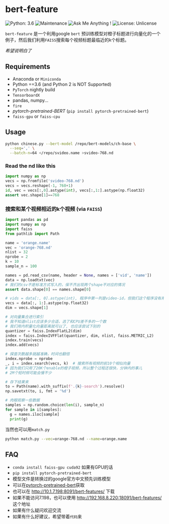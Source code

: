 # bert-feature

![Python: 3.6](https://img.shields.io/badge/Python-3.6-brightgreen.svg)
![Maintenance](https://img.shields.io/badge/Maintained%3F-yes-green.svg)
![Ask Me Anything !](https://img.shields.io/badge/Ask%20me-anything-1abc9c.svg)
![License: Unlicense](https://img.shields.io/badge/license-Unlicense-blue.svg)

`bert-feature` 是一个利用google `bert` 预训练模型对橙子标题进行向量化的一个例子，然后我们利用`FAISS`搜索每个视频标题最临近的k个标题。

*希望说明白了*

## Requirements

- Anaconda or `Miniconda`
- Python ==3.6 (and Python 2 is NOT Supported)
- `PyTorch` nightly build
- `TensorboardX`
- pandas,  numpy...
- `fire`
- *pytorch-pretrained-BERT* (`pip install pytorch-pretrained-bert`)
- `faiss-gpu` or `faiss-cpu`

## Usage

```bash
python chinese.py --bert-model /repo/bert-models/ch-base \
  --seq=',' \
  --batch-n=64 </repo/svideo.name >svideo-768.nd 
```

### Read the nd like this

```python
import numpy as np
vecs = np.fromfile('svideo-768.nd')
vecs = vecs.reshape(-1, 768+1)  
id, vec = vecs[:,0].astype(int), vecs[:,1:].astype(np.float32)
assert vec.shape[1]==768
```

### 搜索和某个视频相近的k个视频 (via `FAISS`)

```python
import pandas as pd
import numpy as np
import faiss 
from pathlib import Path

name = 'orange.name'
vec = 'orange-768.nd'
nlist = 32
nprobe = 2
k = 10
sample_n = 100

names = pd.read_csv(name, header = None, names = ['vid', 'name'])
data = np.loadtxt(vec)
# 我们的csv不是标准方式写入的，保不齐出现两个shape不对应的情况
assert data.shape[0] == names.shape[0]

# vids = data[:, 0].astype(int), 程序中第一列是video-id，但我们这个程序没有用这个
vecs = data[:, 1:].astype(np.float32)
dim = vecs.shape[1]

# 对向量集合进行索引
# 我不知道nlist应该多少合适，选了和CPU差不多的一个数
# 我们用内积量化向量距离就可以了, 也应该尝试下别的
quantizer = faiss.IndexFlatL2(dim)  
index = faiss.IndexIVFFlat(quantizer, dim, nlist, faiss.METRIC_L2)
index.train(vecs)
index.add(vecs)

# 探查次数越多就越准确，时间也翻倍
index.nprobe = nprobe
_, i = index.search(vecs, k)  # 搜索所有视频的前10个相似向量
# 因为我们只用了20K个enable的橙子视频，所以整个过程还很快，分钟内的事儿
# 2M个短时频可能会慢不少

# 存下结果来
to = Path(name).with_suffix(f'.{k}-search').resolve()
np.savetxt(to, i, fmt = '%d')

# 肉眼观察一些数据
samples = np.random.choice(len(i), sample_n)
for sample in i[samples]:
  g = names.iloc[sample]
  print(g)
```

当然也可以用`match.py`
```bash
python match.py --vec=orange-768.nd --name=orange.name
```
## FAQ

- `conda install faiss-gpu cuda92` 如果有GPU的话
- `pip install pytorch-pretrained-bert`
- 模型文件是转换过的google官方中文预先训练模型
- 可以在[pytorch-pretrained-bert](https://github.com/huggingface/pytorch-pretrained-BERT)获取
- 也可以在 http://10.1.7.198:8091/bert-features/ 下载
- 如果不能访问7.198，也可以使用 http://192.168.8.220:18091/bert-features/ 这个地址
- 如果有什么疑问欢迎交流
- 如果有什么好建议，希望带着`代码`来